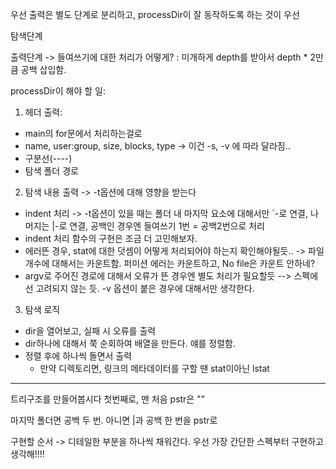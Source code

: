 우선 출력은 별도 단계로 분리하고, processDir이 잘 동작하도록 하는 것이 우선

탐색단계

출력단계
-> 들여쓰기에 대한 처리가 어떻게?
: 미개하게 depth를 받아서 depth \* 2만큼 공백 삽입함.

processDir이 해야 할 일:

1. 헤더 출력:

- main의 for문에서 처리하는걸로
- name, user:group, size, blocks, type -> 이건 -s, -v 에 따라 달라짐..
- 구분선(----)
- 탐색 폴더 경로

2. 탐색 내용 출력 -> -t옵션에 대해 영향을 받는다

- indent 처리 -> -t옵션이 있을 때는 폴더 내 마지막 요소에 대해서만 `-로 연결, 나머지는 |-로 연결, 공백인 경우엔 들여쓰기 1번 = 공백2번으로 처리
- indent 처리 함수의 구현은 조금 더 고민해보자.
- 에러뜬 경우, stat에 대한 덧셈이 어떻게 처리되어야 하는지 확인해야될듯.. -> 파일 개수에 대해서는 카운트함.
  퍼미션 에러는 카운트하고, No file은 카운트 안하네?
- argv로 주어진 경로에 대해서 오류가 뜬 경우엔 별도 처리가 필요할듯 --> 스펙에선 고려되지 않는 듯. -v 옵션이 붙은 경우에 대해서만 생각한다.

3. 탐색 로직

- dir을 열어보고, 실패 시 오류를 출력
- dir하나에 대해서 쭉 순회하여 배열을 만든다. 얘를 정렬함.
- 정렬 후에 하나씩 돌면서 출력
  - 만약 디렉토리면,
    링크의 메타데이터를 구할 땐 stat이아닌 lstat

---

트리구조를 만들어봅시다
첫번째로, 맨 처음 pstr은 ""

마지막 폴더면 공백 두 번.
아니면 |과 공백 한 번을 pstr로

구현할 순서 -> 디테일한 부분을 하나씩 채워간다. 우선 가장 간단한 스펙부터 구현하고 생각해!!!!

